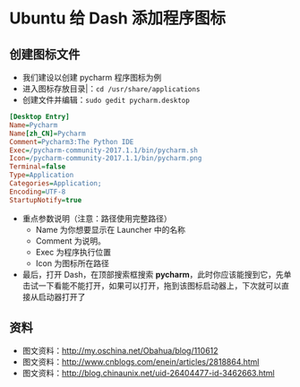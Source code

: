 # Ubuntu 给 Dash 添加程序图标

## 创建图标文件

- 我们建设以创建 pycharm 程序图标为例
- 进入图标存放目录|：`cd /usr/share/applications`
- 创建文件并编辑：`sudo gedit pycharm.desktop`
``` ini
[Desktop Entry]
Name=Pycharm
Name[zh_CN]=Pycharm
Comment=Pycharm3:The Python IDE
Exec=/pycharm-community-2017.1.1/bin/pycharm.sh
Icon=/pycharm-community-2017.1.1/bin/pycharm.png
Terminal=false
Type=Application
Categories=Application;
Encoding=UTF-8
StartupNotify=true
```
- 重点参数说明（注意：路径使用完整路径）
    - Name 为你想要显示在 Launcher 中的名称
    - Comment 为说明。
    - Exec 为程序执行位置
    - Icon 为图标所在路径
- 最后，打开 Dash，在顶部搜索框搜索 **pycharm**，此时你应该能搜到它，先单击试一下看能不能打开，如果可以打开，拖到该图标启动器上，下次就可以直接从启动器打开了

## 资料

- 图文资料：<http://my.oschina.net/Obahua/blog/110612>
- 图文资料：<http://www.cnblogs.com/enein/articles/2818864.html>
- 图文资料：<http://blog.chinaunix.net/uid-26404477-id-3462663.html>
